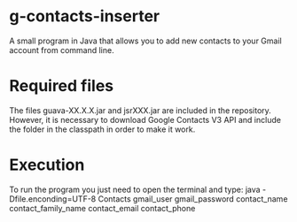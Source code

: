 g-contacts-inserter
===================

A small program in Java that allows you to add new contacts to your Gmail account from command line.

Required files
===================

The files guava-XX.X.X.jar and jsrXXX.jar are included in the repository. However, it is necessary to download Google Contacts V3 API and include the folder in the classpath in order to make it work.

Execution
==================

To run the program you just need to open the terminal and type:
  java -Dfile.enconding=UTF-8 Contacts gmail_user gmail_password contact_name contact_family_name contact_email contact_phone
  
